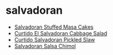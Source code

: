 # salvadoran

 * [Salvadoran Stuffed Masa Cakes](../index/s/salvadoran-stuffed-masa-cakes-239963.json)
 * [Curtido El Salvadoran Cabbage Salad](../index/c/curtido-el-salvadoran-cabbage-salad.json)
 * [Curtido Salvadoran Pickled Slaw](../index/c/curtido-salvadoran-pickled-slaw.json)
 * [Salvadoran Salsa Chimol](../index/s/salvadoran-salsa-chimol.json)
